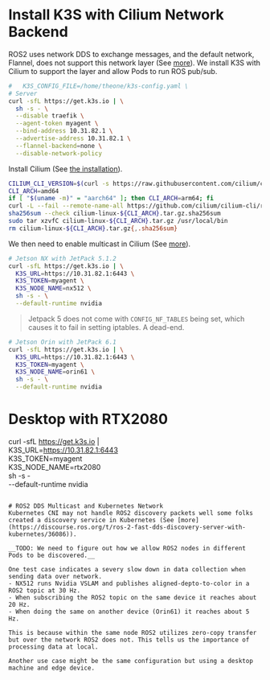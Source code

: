 # Install K3S with Cilium Network Backend

ROS2 uses network DDS to exchange messages, and the default network, Flannel, does not support this network layer (See [more](https://discourse.ros.org/t/ros-2-dds-flying-in-cloud-with-cilium-kubernetes/36845)). We install K3S with Cilium to support the layer and allow Pods to run ROS pub/sub.

```bash
#   K3S_CONFIG_FILE=/home/theone/k3s-config.yaml \
# Server
curl -sfL https://get.k3s.io | \
  sh -s - \
  --disable traefik \
  --agent-token myagent \
  --bind-address 10.31.82.1 \
  --advertise-address 10.31.82.1 \
  --flannel-backend=none \
  --disable-network-policy
```

Install Cilium (See [the installation](https://docs.cilium.io/en/stable/installation/k3s/)).
```bash
CILIUM_CLI_VERSION=$(curl -s https://raw.githubusercontent.com/cilium/cilium-cli/main/stable.txt)
CLI_ARCH=amd64
if [ "$(uname -m)" = "aarch64" ]; then CLI_ARCH=arm64; fi
curl -L --fail --remote-name-all https://github.com/cilium/cilium-cli/releases/download/${CILIUM_CLI_VERSION}/cilium-linux-${CLI_ARCH}.tar.gz{,.sha256sum}
sha256sum --check cilium-linux-${CLI_ARCH}.tar.gz.sha256sum
sudo tar xzvfC cilium-linux-${CLI_ARCH}.tar.gz /usr/local/bin
rm cilium-linux-${CLI_ARCH}.tar.gz{,.sha256sum}
```

We then need to enable multicast in Cilium (See [more](https://github.com/fujitatomoya/ros_k8s/blob/main/docs/Setup_Kubernetes_Cluster.md#enable-multicast)).

```bash
# Jetson NX with JetPack 5.1.2
curl -sfL https://get.k3s.io | \
  K3S_URL=https://10.31.82.1:6443 \
  K3S_TOKEN=myagent \
  K3S_NODE_NAME=nx512 \
  sh -s - \
  --default-runtime nvidia
```

> Jetpack 5 does not come with `CONFIG_NF_TABLES` being set, which causes it to fail in setting iptables. A dead-end.

```bash
# Jetson Orin with JetPack 6.1
curl -sfL https://get.k3s.io | \
  K3S_URL=https://10.31.82.1:6443 \
  K3S_TOKEN=myagent \
  K3S_NODE_NAME=orin61 \
  sh -s - \
  --default-runtime nvidia
```

# Desktop with RTX2080
curl -sfL https://get.k3s.io | \
  K3S_URL=https://10.31.82.1:6443 \
  K3S_TOKEN=myagent \
  K3S_NODE_NAME=rtx2080 \
  sh -s - \
  --default-runtime nvidia
```

# ROS2 DDS Multicast and Kubernetes Network
Kubernetes CNI may not handle ROS2 discovery packets well some folks created a discovery service in Kubernetes (See [more](https://discourse.ros.org/t/ros-2-fast-dds-discovery-server-with-kubernetes/36086)).

__TODO: We need to figure out how we allow ROS2 nodes in different Pods to be discovered.__

One test case indicates a severy slow down in data collection when sending data over network.
- NX512 runs Nvidia VSLAM and publishes aligned-depto-to-color in a ROS2 topic at 30 Hz.
- When subscribing the ROS2 topic on the same device it reaches about 20 Hz.
- When doing the same on another device (Orin61) it reaches about 5 Hz.

This is because within the same node ROS2 utilizes zero-copy transfer but over the network ROS2 does not. This tells us the importance of processing data at local.

Another use case might be the same configuration but using a desktop machine and edge device.